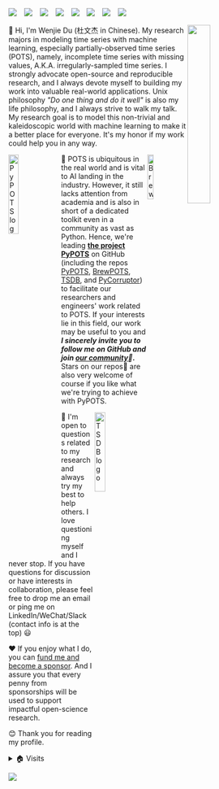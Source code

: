 [![](https://img.shields.io/badge/GoogleScholar-Wenjie_Du-grey?style=flat-square&labelColor=4285F4&logo=googlescholar&logoColor=white)](https://scholar.google.com/citations?user=j9qvUg0AAAAJ&hl=en) &ensp;
[![](https://img.shields.io/badge/arXiv-du__w__1-grey?style=flat-square&labelColor=B31B1B&logo=arxiv&logoColor=white)](https://arxiv.org/a/du_w_1.html) &ensp;
[![](https://img.shields.io/badge/LinkedIn-Wenjie--Du-grey?style=flat-square&labelColor=0A66C2&logo=linkedin&logoColor=white)](https://www.linkedin.com/in/wenjie-du) &ensp;
[![](https://img.shields.io/badge/WeChat-__W__DU__-grey?style=flat-square&labelColor=07C160&logo=wechat&logoColor=white)](https://github.com/WenjieDu/WenjieDu/blob/main/figs/contacts/Wechat_WDU.jpg) &ensp;
[![](https://img.shields.io/badge/Gmail-wenjay.du-grey?style=flat-square&labelColor=EA4335&logo=gmail&logoColor=white)](mailto:wenjay.du@gmail.com) &ensp;
[![](https://img.shields.io/badge/Medium-WenjieDu-grey?style=flat-square&labelColor=000000&logo=medium&logoColor=white)](https://medium.com/@WenjieDu) &ensp;
[![](https://img.shields.io/badge/Zoom-schedule_it!-grey?style=flat-square&labelColor=2D8CFF&logo=zoom&logoColor=white)](https://calendly.com/wenjiedu) &ensp;
[![](https://img.shields.io/badge/Slack-PyPOTS_community-grey?&style=flat-square&labelColor=4A154B&logo=slack&logoColor=white)](https://join.slack.com/t/pypots-org/shared_invite/zt-1gq6ufwsi-p0OZdW~e9UW_IA4_f1OfxA)


<a href='https://github.com/WenjieDu'>
    <img align='right' width='30%' src='https://github-readme-stats.vercel.app/api?username=wenjiedu&count_private=true&show_icons=true&theme=onedark&hide_rank=true&hide_title=true&bg_color=264653&border_color=2a9d8f&icon_color=e76f51&text_color=eae2b7'>
</a>

👋 Hi, I'm Wenjie Du (杜文杰 in Chinese). My research majors in modeling time series with machine learning,
especially partially-observed time series (POTS), namely, incomplete time series with missing values,
A.K.A. irregularly-sampled time series. I strongly advocate open-source and reproducible research, 
and I always devote myself to building my work into valuable real-world applications.
Unix philosophy *"Do one thing and do it well"* is also my life philosophy, and I always strive to walk my talk.
My research goal is to model this non-trivial and kaleidoscopic world with machine learning to make it a better place for everyone.
It's my honor if my work could help you in any way.

<a href='https://github.com/WenjieDu/PyPOTS'>
    <img src='https://pypots.com/figs/pypots_logos/PyPOTS_logo_FFBG.svg?sanitize=true' width='20%' align='left' alt='PyPOTS logo'>
</a>
<a href='https://github.com/WenjieDu/BrewPOTS'>
    <img src="https://pypots.com/figs/pypots_logos/BrewPOTS_logo_FFBG.svg?sanitize=true" align='right' width='15%' alt='BrewPOTS logo'>
</a>

🤔 POTS is ubiquitous in the real world and is vital to AI landing in the industry. However, 
it still lacks attention from academia and is also in short of a dedicated toolkit even in a community as vast as Python.
Hence, we're leading <ins>**the project PyPOTS**</ins> on GitHub (including the repos [PyPOTS](https://github.com/WenjieDu/PyPOTS),
[BrewPOTS](https://github.com/WenjieDu/BrewPOTS), [TSDB](https://github.com/WenjieDu/TSDB),
and [PyCorruptor](https://github.com/WenjieDu/PyCorruptor)) to facilitate our researchers and engineers' work
related to POTS. If your interests lie in this field, our work may be useful to you and
***I sincerely invite you to follow me on GitHub and join [our community](https://github.com/WenjieDu/PyPOTS#-community)🤝.*** 
Stars on our repos🌟 are also very welcome of course if you like what we're trying to achieve with PyPOTS.

<a href='https://github.com/WenjieDu/TSDB'>
    <img src="https://pypots.com/figs/pypots_logos/TSDB_logo_FFBG.svg?sanitize=true" align='right' width='20%' alt='TSDB logo'>
</a>

💬 I'm open to questions related to my research and always try my best to help others.
I love questioning myself and I never stop. If you have questions for discussion or have interests in collaboration,
please feel free to drop me an email or ping me on LinkedIn/WeChat/Slack (contact info is at the top) 😃

❤️ If you enjoy what I do, you can [fund me and become a sponsor](https://github.com/sponsors/WenjieDu).
And I assure you that every penny from sponsorships will be used to support impactful open-science research.

😊 Thank you for reading my profile.

<details>
<summary>🏠 Visits</summary>
<img align='left' src='https://hits.seeyoufarm.com/api/count/incr/badge.svg?url=https%3A%2F%2Fgithub.com%2FWenjieDu&count_bg=%2379C83D&title_bg=%23555555&icon=&icon_color=%23E7E7E7&title=Visits+since+May+2022&edge_flat=false'>
</details>

![](https://hit.yhype.me/github/profile?user_id=17807970)
